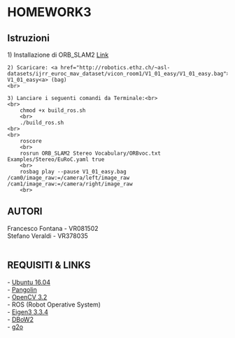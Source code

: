 # HOMEWORK3 
<strong> <h2> Istruzioni </h2> </strong>
	1) Installazione di ORB_SLAM2 <a href="https://github.com/raulmur/ORB_SLAM2">Link</a> 
	<br>

	2) Scaricare: <a href="http://robotics.ethz.ch/~asl-datasets/ijrr_euroc_mav_dataset/vicon_room1/V1_01_easy/V1_01_easy.bag"> V1_01_easy<a> (bag)
	<br>

	3) Lanciare i seguenti comandi da Terminale:<br>
	<br>
		chmod +x build_ros.sh 
		<br>
		./build_ros.sh
	<br>
	<br>
		roscore 
		<br>
		rosrun ORB_SLAM2 Stereo Vocabulary/ORBvoc.txt Examples/Stereo/EuRoC.yaml true 
		<br>
		rosbag play --pause V1_01_easy.bag /cam0/image_raw:=/camera/left/image_raw /cam1/image_raw:=/camera/right/image_raw 
		<br>


<h2><strong> AUTORI </strong> <br></h2>
Francesco Fontana - VR081502   <br>
Stefano Veraldi - VR378035 <br> <br>

<h2><strong>REQUISITI & LINKS</strong> <br></h2>
- <a href="https://www.ubuntu-it.org/download">Ubuntu 16.04</a><br>
- <a href="https://github.com/stevenlovegrove/Pangolin">Pangolin</a><br>
- <a href="https://opencv.org/releases.html">OpenCV 3.2</a><br> 
- ROS (Robot Operative System) <br>
- <a href="http://eigen.tuxfamily.org/index.php?title=Main_Page">Eigen3 3.3.4</a><br> 
- <a href="https://github.com/dorian3d/DBoW2">DBoW2</a><br> 
- <a href="https://github.com/RainerKuemmerle/g2o">g2o</a><br> 
<br>





